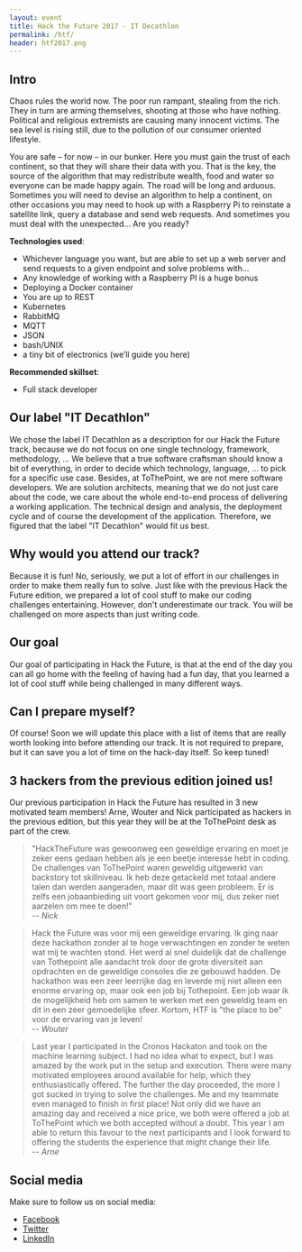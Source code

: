```yaml
---
layout: event
title: Hack the Future 2017 - IT Decathlon
permalink: /htf/
header: htf2017.png
---
```

## Intro

Chaos rules the world now. The poor run rampant, stealing from the rich. They in turn are arming themselves, shooting at those who have nothing. Political and religious extremists are causing many innocent victims. The sea level is rising still, due to the pollution of our consumer oriented lifestyle.

You are safe – for now – in our bunker. Here you must gain the trust of each continent, so that they will share their data with you. That is the key, the source of the algorithm that may redistribute wealth, food and water so everyone can be made happy again. The road will be long and arduous. Sometimes you will need to devise an algorithm to help a continent, on other occasions you may need to hook up with a Raspberry Pi to reinstate a satellite link, query a database and send web requests. And sometimes you must deal with the unexpected... Are you ready?

__Technologies used__:

* Whichever language you want, but are able to set up a web server and send requests to a given endpoint and solve problems with...
* Any knowledge of working with a Raspberry PI is a huge bonus
* Deploying a Docker container
* You are up to REST
* Kubernetes
* RabbitMQ
* MQTT
* JSON
* bash/UNIX
* a tiny bit of electronics (we’ll guide you here)

__Recommended skillset__:

* Full stack developer

## Our label "IT Decathlon"

We chose the label IT Decathlon as a description for our Hack the Future track, because we do not focus on one single technology, framework, methodology, ... We believe that a true software craftsman should know a bit of everything, in order to decide which technology, language, ... to pick for a specific use case. Besides, at ToThePoint, we are not mere software developers. We are solution architects, meaning that we do not just care about the code, we care about the whole end-to-end process of delivering a working application. The technical design and analysis, the deployment cycle and of course the development of the application. Therefore, we figured that the label "IT Decathlon" would fit us best.

## Why would you attend our track?

Because it is fun! No, seriously, we put a lot of effort in our challenges in order to make them really fun to solve. Just like with the previous Hack the Future edition, we prepared a lot of cool stuff to make our coding challenges entertaining. However, don't underestimate our track. You will be challenged on more aspects than just writing code.

## Our goal

Our goal of participating in Hack the Future, is that at the end of the day you can all go home with the feeling of having had a fun day, that you learned a lot of cool stuff while being challenged in many different ways.

## Can I prepare myself?

Of course! Soon we will update this place with a list of items that are really worth looking into before attending our track. It is not required to prepare, but it can save you a lot of time on the hack-day itself. So keep tuned!

## 3 hackers from the previous edition joined us!

Our previous participation in Hack the Future has resulted in 3 new motivated team members! Arne, Wouter and Nick participated as hackers in the previous edition, but this year they will be at the ToThePoint desk as part of the crew.


> "HackTheFuture was gewoonweg een geweldige ervaring en moet je zeker eens gedaan hebben als je een beetje interesse hebt in coding.
> De challenges van ToThePoint waren geweldig uitgewerkt van backstory tot skillniveau.
> Ik heb deze getackeld met totaal andere talen dan werden aangeraden, maar dit was geen probleem.
> Er is zelfs een jobaanbieding uit voort gekomen voor mij, dus zeker niet aarzelen om mee te doen!"  
> -- <i>Nick</i>


> Hack the Future was voor mij een geweldige ervaring. Ik ging naar deze hackathon zonder al te hoge verwachtingen en zonder te weten wat mij te wachten stond.
> Het werd al snel duidelijk dat de challenge van Tothepoint alle aandacht trok door de grote diversiteit aan opdrachten en de geweldige consoles die ze gebouwd hadden.
> De hackathon was een zeer leerrijke dag en leverde mij niet alleen een enorme ervaring op, maar ook een job bij Tothepoint. Een job waar ik de mogelijkheid heb om samen te werken met een geweldig team en dit in een zeer gemoedelijke sfeer. 
> Kortom, HTF is "the place to be" voor de ervaring van je leven!  
> -- <i>Wouter</i>


> Last year I participated in the Cronos Hackaton and took on the machine learning subject. I had no idea what to expect, but I was amazed by the work put in the setup and execution. 
> There were many motivated employees around available for help, which they enthusiastically offered. The further the day proceeded, the more I got sucked in trying to solve the challenges. Me and my teammate even managed to finish in first place!
> Not only did we have an amazing day and received a nice price, we both were offered a job at ToThePoint which we both accepted without a doubt.
> This year I am able to return this favour to the next participants and I look forward to offering the students the experience that might change their life.  
> -- <i>Arne</i>

## Social media

Make sure to follow us on social media:

* [Facebook](https://www.facebook.com/ToThePointITCo)
* [Twitter](https://twitter.com/ToThePoint_ITCo)
* [LinkedIn](https://www.linkedin.com/company/to-the-point-it-company)
